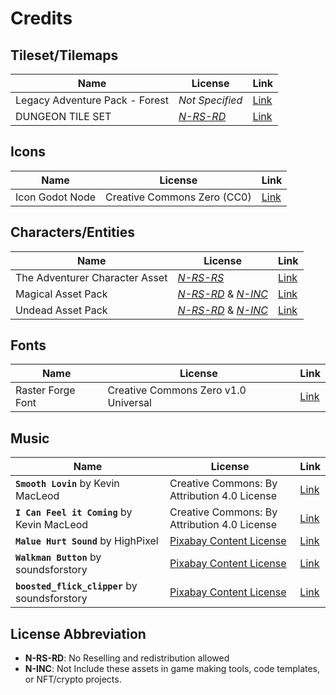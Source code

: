 # Credits

## Tileset/Tilemaps

| Name                           | License                            | Link                                                                     |
|--------------------------------|------------------------------------|--------------------------------------------------------------------------|
| Legacy Adventure Pack - Forest | _Not Specified_                    | [Link](https://anokolisa.itch.io/legacy-adventure-pack-forest)           |
| DUNGEON TILE SET               | [_N-RS-RD_](#license-abbreviation) | [Link](https://incolgames.itch.io/dungeon-platformer-tile-set-pixel-art) |

## Icons

| Name            | License                     | Link                                              |
|-----------------|-----------------------------|---------------------------------------------------|
| Icon Godot Node | Creative Commons Zero (CC0) | [Link](https://pixel-boy.itch.io/icon-godot-node) |

## Characters/Entities

| Name                           | License                                                               | Link                                                          |
|--------------------------------|-----------------------------------------------------------------------|---------------------------------------------------------------|
| The Adventurer Character Asset | [_N-RS-RS_](#license-abbreviation)                                    | [Link](https://sscary.itch.io/the-adventurer-male)            |
| Magical Asset Pack             | [_N-RS-RD_](#license-abbreviation) & [_N-INC_](#license-abbreviation) | [Link](https://deepdivegamestudio.itch.io/magical-asset-pack) |
| Undead Asset Pack              | [_N-RS-RD_](#license-abbreviation) & [_N-INC_](#license-abbreviation) | [Link](https://deepdivegamestudio.itch.io/undead-asset-pack)  |

## Fonts

| Name              | License                              | Link                                            |
|-------------------|--------------------------------------|-------------------------------------------------|
| Raster Forge Font | Creative Commons Zero v1.0 Universal | [Link](https://ggbot.itch.io/raster-forge-font) |

## Music

| Name                                          | License                                                                 | Link                                                                   |
|-----------------------------------------------|-------------------------------------------------------------------------|------------------------------------------------------------------------|
| **`Smooth Lovin`** by Kevin MacLeod           | Creative Commons: By Attribution 4.0 License                            | [Link](https://incompetech.com/music/royalty-free/music.html)          |
| **`I Can Feel it Coming`** by Kevin MacLeod   | Creative Commons: By Attribution 4.0 License                            | [Link](https://incompetech.com/music/royalty-free/music.html)          |
| **`Malue Hurt Sound`** by HighPixel           | [Pixabay Content License](https://pixabay.com/service/license-summary/) | [Link](https://pixabay.com/sound-effects/male-hurt-sound-95206/)       |
| **`Walkman Button`** by soundsforstory        | [Pixabay Content License](https://pixabay.com/service/license-summary/) | [Link](https://pixabay.com/sound-effects/walkman-button-272973/)       |
| **`boosted_flick_clipper`** by soundsforstory | [Pixabay Content License](https://pixabay.com/service/license-summary/) | [Link](https://pixabay.com/sound-effects/boosted-flick-clipper-45800/) |

## License Abbreviation

- **N-RS-RD**: No Reselling and redistribution allowed
- **N-INC**: Not Include these assets in game making tools, code templates, or NFT/crypto projects.
